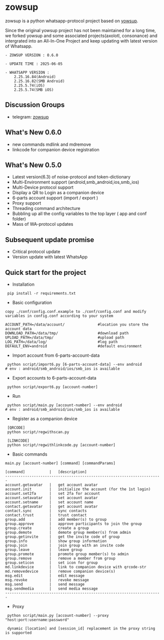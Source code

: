 # zowsup

zowsup is a python whatsapp-protocol project based on [yowsup](https://github.com/tgalal/yowsup/).

Since the original yowsup project has not been maintained for a long time, we forked yowsup and some associated projects(axolotl, consonance) and intergrated into an All-In-One Project and keep updating with latest version of Whatsapp.

```
- ZOWSUP VERSION : 0.6.0

- UPDATE TIME : 2025-06-05

- WHATSAPP VERSION : 
    2.25.16.84(Android) 
    2.25.16.82(SMB Android) 
    2.25.5.74(iOS) 
    2.25.5.74(SMB iOS) 

```


## Discussion Groups
 * telegram:  [zowsup](https://t.me/+au1dTQz7jyU0YjU5)


## What's New 0.6.0
 * new commands mdlink and mdremove
 * linkcode for companion device registration

## What's New 0.5.0
 * Latest version(6.3) of noise-protocol and token-dictionary
 * Multi-Environment support (android,smb_android,ios,smb_ios)
 * Multi-Device protocol support
 * Display a QR to Login as a companion device 
 * 6-parts account support (import / export )
 * Proxy support
 * Threading command architecture 
 * Bubbling up all the config variables to the top layer ( app and conf folder)
 * Mass of WA-protocol updates
 
## Subsequent update promise
 * Critical protocol update
 * Version update with latest WhatsApp 
 

## Quick start for the project

 * Installation 

```
 pip install -r requirements.txt

```
 * Basic configuration

```
copy ./conf/config.conf.example to ./conf/config.conf and modify variables in config.conf according to your system

ACCOUNT_PATH=/data/account/               #location you store the account data
DOWNLOAD_PATH=/data/tmp/                  #download path
UPLOAD_PATH=/data/tmp/                    #upload path
LOG_PATH=/data/log/                       #log path
DEFAULT_ENV=android                       #default environment

```

 * Import account from 6-parts-account-data

```
 python script/import6.py [6-parts-account-data] --env android             # env : android/smb_android/ios/smb_ios is available

```

 * Export accounts to 6-parts-account-data
 
```
 python script/export6.py [account-number]

```

 * Run

```
 python script/main.py [account-number] --env android                        # env : android/smb_android/ios/smb_ios is available

```

* Register as a companion device

```
 [QRCODE]
 python script/regwithscan.py 

 [LINKCODE]
 python script/regwithlinkcode.py [account-number]

```

* Basic commands

```
main.py [account-number] [command] [commandParams]

[command]           |   [description]
-----------------------------------------------------------------------
account.getavatar   |   get account avatar                                
account.init        |   initialize the account (for the 1st login)        
account.set2fa      |   set 2fa for account                               
account.setavatar   |   set account avatar                                
account.setname     |   set account name                                  
contact.getavatar   |   get account avatar                                
contact.sync        |   sync contacts                                     
contact.trust       |   trust contact                                     
group.add           |   add member(s) to group                            
group.approve       |   approve participants to join the group            
group.create        |   create a group                                    
group.demote        |   demote group member(s) from admin                 
group.getinvite     |   get the invite code of group                      
group.info          |   show group information                            
group.join          |   join group with an invite code                    
group.leave         |   leave group                                       
group.promote       |   promote group member(s) to admin                  
group.remove        |   remove a member from group                        
group.seticon       |   set icon for group                                
md.linkdevice       |   link to companion device with qrcode-str          
md.removedevice     |   remove companion device(s)                        
msg.edit            |   edit message                                      
msg.revoke          |   revoke message                                    
msg.send            |   send message                                      
msg.sendmedia       |   send media message                                
-----------------------------------------------------------------------
```


 * Proxy 

```
 python script/main.py [account-number] --proxy "host:port:username:password"  

 dynamic [location] and [session_id] replacement in the proxy string is supported 

```



